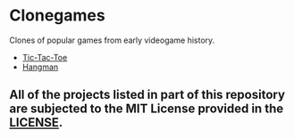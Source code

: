 # Clonegames
Clones of popular games from early videogame history.

- [Tic-Tac-Toe](https://github.com/Zank613/clonegames/tree/main/tic_tac_toe)
- [Hangman](https://github.com/Zank613/clonegames/tree/main/hangman)

## All of the projects listed in part of this repository are subjected to the MIT License provided in the [LICENSE](https://github.com/Zank613/clonegames/blob/main/LICENSE).
